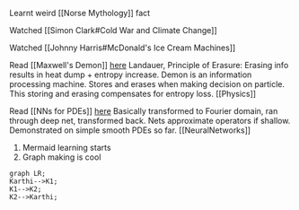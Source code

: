 Learnt weird [[Norse Mythology]] fact

Watched [[Simon Clark#Cold War and Climate Change]]

Watched [[Johnny Harris#McDonald's Ice Cream Machines]]

Read [[Maxwell's Demon]] [here](https://www.quantamagazine.org/how-maxwells-demon-continues-to-startle-scientists-20210422/) 
Landauer, Principle of Erasure: Erasing info results in heat dump + entropy increase. Demon is an information processing machine. Stores and erases when making decision on particle. This storing and erasing compensates for entropy loss.
[[Physics]]

Read [[NNs for PDEs]] [here](https://www.quantamagazine.org/new-neural-networks-solve-hardest-equations-faster-than-ever-20210419/)
Basically transformed to Fourier domain, ran through deep net, transformed back. Nets approximate operators if shallow. Demonstrated on simple smooth PDEs so far.
[[NeuralNetworks]]

1. Mermaid learning starts
2. Graph making is cool

```mermaid
graph LR;
Karthi-->K1;
K1-->K2;
K2-->Karthi;
```






